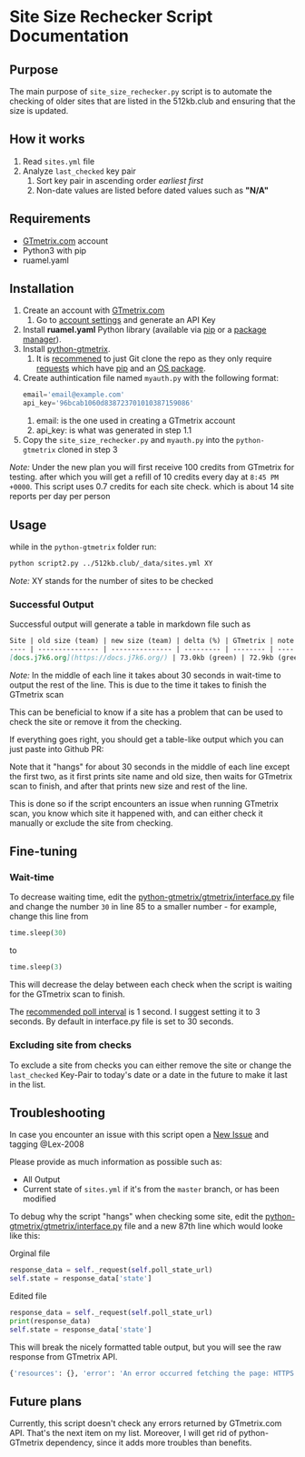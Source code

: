 # Site Size Rechecker Script Documentation

## Purpose
The main purpose of `site_size_rechecker.py` script is to automate the checking of older sites that are listed in the 512kb.club and ensuring that the size is updated.

## How it works
1. Read `sites.yml` file
1. Analyze `last_checked` key pair
    1. Sort key pair in ascending order _earliest first_
    1. Non-date values are listed before dated values such as **"N/A"**

## Requirements

* [GTmetrix.com](https://GTmetrix.com/) account
* Python3 with pip
* ruamel.yaml

## Installation

1. Create an account with [GTmetrix.com](https://gtmetrix.com/)
    1. Go to [account settings](https://gtmetrix.com/dashboard/account) and generate an API Key
1. Install **ruamel.yaml** Python library (available via [pip](https://pypi.org/project/ruamel.yaml/) or a [package manager](https://archlinux.org/packages/community/any/python-ruamel-yaml/)).
1. Install [python-gtmetrix](https://github.com/aisayko/python-gtmetrix).
    1. It is [recommened](https://github.com/aisayko/python-gtmetrix/issues/13#issuecomment-781785672) to just Git clone the repo as they only require [requests](http://python-requests.org/) which have [pip](https://pypi.org/project/requests/) and an [OS package](https://archlinux.org/packages/extra/any/python-requests/).
1. Create authintication file named `myauth.py` with the following format:
    ```py
    email='email@example.com'
    api_key='96bcab1060d838723701010387159086'
    ```
    1. email: is the one used in creating a GTmetrix account
    1. api_key: is what was generated in step 1.1
1. Copy the `site_size_rechecker.py` and `myauth.py` into the `python-gtmetrix` cloned in step 3

_Note:_  Under the new plan you will first receive 100 credits from GTmetrix for testing. after which you will get a refill of 10 credits every day at `8:45 PM +0000`. This script uses 0.7 credits for each site check. which is about 14 site reports per day per person
## Usage

while in the `python-gtmetrix` folder run:

```sh
python script2.py ../512kb.club/_data/sites.yml XY
```
_Note:_ XY stands for the number of sites to be checked

### Successful Output

Successful output will generate a table in markdown file such as
```md
Site | old size (team) | new size (team) | delta (%) | GTmetrix | note
---- | --------------- | --------------- | --------- | -------- | ----
[docs.j7k6.org](https://docs.j7k6.org/) | 73.0kb (green) | 72.9kb (green) | -0.1kb (-0%) | [report](https://GTmetrix.com/reports/docs.j7k6.org/PkIra4ns/#waterfall) |
```
_Note:_ In the middle of each line it takes about 30 seconds in wait-time to output the rest of the line. This is due to the time it takes to finish the GTmetrix scan

This can be beneficial to know if a site has a problem that can be used to check the site or remove it from the checking.


If everything goes right, you should get a table-like output which you can just paste into Github PR:

Note that it "hangs" for about 30 seconds in the middle of each line except the first two,
as it first prints site name and old size,
then waits for GTmetrix scan to finish,
and after that prints new size and rest of the line.

This is done so if the script encounters an issue when running GTmetrix scan,
you know which site it happened with,
and can either check it manually or exclude the site from checking.

## Fine-tuning

### Wait-time

To decrease waiting time,
edit the [python-gtmetrix/gtmetrix/interface.py](https://github.com/aisayko/python-gtmetrix/blob/master/gtmetrix/interface.py#L85) file and change the number `30` in line 85 to a smaller number - for example, change this line from
```py
time.sleep(30)
```
to
```py
time.sleep(3)
```
This will decrease the delay between each check when the script is waiting for the GTmetrix scan to finish.

The [recommended poll interval](https://GTmetrix.com/api/docs/0.1/#api-test-state) is 1 second.
I suggest setting it to 3 seconds.
By default in interface.py file is set to 30 seconds.

### Excluding site from checks

To exclude a site from checks you can either remove the site or change the `last_checked` Key-Pair to today's date or a date in the future to make it last in the list.

## Troubleshooting

In case you encounter an issue with this script open a [New Issue](https://github.com/kevquirk/512kb.club/issues) and tagging @Lex-2008

Please provide as much information as possible such as:
* All Output
* Current state of `sites.yml` if it's from the `master` branch, or has been modified

To debug why the script "hangs" when checking some site, edit the [ python-gtmetrix/gtmetrix/interface.py](https://github.com/aisayko/python-GTmetrix/blob/master/GTmetrix/interface.py#L86) file
and a new 87th line which would looke like this:

Orginal file
```py
response_data = self._request(self.poll_state_url)
self.state = response_data['state']
```
Edited file
```py
response_data = self._request(self.poll_state_url)
print(response_data)
self.state = response_data['state']
```
This will break the nicely formatted table output, but you will see the raw response from GTmetrix API.
```sh
{'resources': {}, 'error': 'An error occurred fetching the page: HTTPS error: hostname verification failed', 'results': {}, 'state': 'error'}
```

## Future plans

Currently, this script doesn't check any errors returned by GTmetrix.com API. That's the next item on my list. Moreover, I will get rid of python-GTmetrix dependency, since it adds more troubles than benefits.
